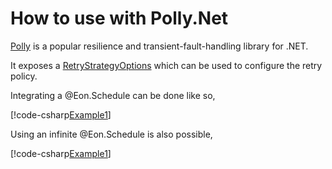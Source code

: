 ﻿# How to use with Polly.Net

[Polly](https://github.com/App-vNext/Polly) is a popular resilience
and transient-fault-handling library for .NET.

It exposes
a [RetryStrategyOptions](https://github.com/App-vNext/Polly/blob/main/src/Polly.Core/Retry/RetryStrategyOptions.TResult.cs)
which can be used to configure the retry policy.

Integrating a @Eon.Schedule can be done like so,

[!code-csharp[Example1](../../Eon.Tests/Examples/PollyExamples.cs#Example1)]

Using an infinite @Eon.Schedule is also possible,

[!code-csharp[Example1](../../Eon.Tests/Examples/PollyExamples.cs#Example2)]
